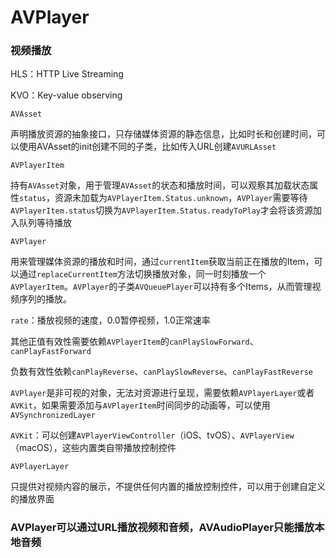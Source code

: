 # AVPlayer

### 视频播放

HLS：HTTP Live Streaming

KVO：Key-value observing

`AVAsset`

声明播放资源的抽象接口，只存储媒体资源的静态信息，比如时长和创建时间，可以使用AVAsset的init创建不同的子类，比如传入URL创建`AVURLAsset`

`AVPlayerItem`

持有`AVAsset`对象，用于管理`AVAsset`的状态和播放时间，可以观察其加载状态属性`status`，资源未加载为`AVPlayerItem.Status.unknown`，`AVPlayer`需要等待`AVPlayerItem.status`切换为`AVPlayerItem.Status.readyToPlay`才会将该资源加入队列等待播放

`AVPlayer`

用来管理媒体资源的播放和时间，通过`currentItem`获取当前正在播放的Item，可以通过`replaceCurrentItem`方法切换播放对象，同一时刻播放一个`AVPlayerItem`。`AVPlayer`的子类`AVQueuePlayer`可以持有多个Items，从而管理视频序列的播放。

`rate`：播放视频的速度，0.0暂停视频，1.0正常速率

其他正值有效性需要依赖`AVPlayerItem`的`canPlaySlowForward`、`canPlayFastForward`

负数有效性依赖`canPlayReverse`、`canPlaySlowReverse`、`canPlayFastReverse`

`AVPlayer`是非可视的对象，无法对资源进行呈现，需要依赖`AVPlayerLayer`或者`AVKit`，如果需要添加与`AVPlayerItem`时间同步的动画等，可以使用`AVSynchronizedLayer`

`AVKit`：可以创建`AVPlayerViewController`（iOS、tvOS）、`AVPlayerView`（macOS），这些内置类自带播放控制控件

`AVPlayerLayer`

只提供对视频内容的展示，不提供任何内置的播放控制控件，可以用于创建自定义的播放界面

### AVPlayer可以通过URL播放视频和音频，AVAudioPlayer只能播放本地音频